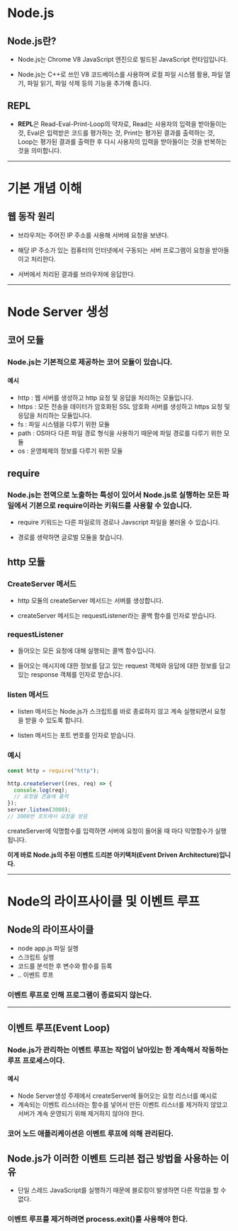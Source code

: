 # **Node.js**

## Node.js란?

- Node.js는 Chrome V8 JavaScript 엔진으로 빌드된 JavaScript 런타임입니다.

- Node.js는 C++로 쓰인 V8 코드베이스를 사용하며 로컬 파일 시스템 활용, 파일 열기, 파일 읽기, 파일 삭제 등의 기능을 추가해 줍니다.

## REPL

- **REPL**은 Read-Eval-Print-Loop의 약자로, Read는 사용자의 입력을 받아들이는 것, Eval은 입력받은 코드를 평가하는 것, Print는 평가된 결과를 출력하는 것, Loop는 평가된 결과를 출력한 후 다시 사용자의 입력을 받아들이는 것을 반복하는 것을 의미합니다.

<hr>

# **기본 개념 이해**

## 웹 동작 원리

- 브라우저는 주어진 IP 주소를 사용해 서버에 요청을 보낸다.

- 해당 IP 주소가 있는 컴퓨터의 인터넷에서 구동되는 서버 프로그램이 요청을 받아들이고 처리한다.

- 서버에서 처리된 결과를 브라우저에 응답한다.

<hr>

# **Node Server 생성**

## 코어 모듈

### Node.js는 기본적으로 제공하는 코어 모듈이 있습니다.

#### 예시

- http : 웹 서버를 생성하고 http 요청 및 응답을 처리하는 모듈입니다.
- https : 모든 전송을 데이터가 암호화된 SSL 암호화 서버를 생성하고 https 요청 및 응답을 처리하는 모듈입니다.
- fs : 파일 시스템을 다루기 위한 모듈
- path : OS마다 다른 파일 경로 형식을 사용하기 때문에 파일 경로를 다루기 위한 모듈
- os : 운영체제의 정보를 다루기 위한 모듈

## require

### Node.js는 전역으로 노출하는 특성이 있어서 Node.js로 실행하는 모든 파일에서 기본으로 require이라는 키워드를 사용할 수 있습니다.

- require 키워드는 다른 파일로의 경로나 Javscript 파일을 불러올 수 있습니다.

- 경로를 생략하면 글로벌 모듈을 찾습니다.

## http 모듈

### CreateServer 메서드

- http 모듈의 createServer 메서드는 서버를 생성합니다.

- createServer 메서드는 requestListener라는 콜백 함수를 인자로 받습니다.

### requestListener

- 들어오는 모든 요청에 대해 실행되는 콜백 함수입니다.

- 들어오는 메시지에 대한 정보를 담고 있는 request 객체와 응답에 대한 정보를 담고 있는 response 객체를 인자로 받습니다.

### listen 메서드

- listen 메서드는 Node.js가 스크립트를 바로 종료하지 않고 계속 실행되면서 요청을 받을 수 있도록 합니다.

- listen 메서드는 포트 번호를 인자로 받습니다.

### 예시

```javascript
const http = require("http");

http.createServer((res, req) => {
  console.log(req);
  // 요청을 콘솔에 출력
});
server.listen(3000);
// 3000번 포트에서 요청을 받음
```

createServer에 익명함수를 입력하면 서버에 요청이 들어올 때 마다 익명함수가 실행됩니다.

**이게 바로 Node.js의 주된 이벤트 드리븐 아키텍처(Event Driven Architecture)입니다.**

<hr>

# **Node의 라이프사이클 및 이벤트 루프**

## Node의 라이프사이클

- node app.js 파일 실행
- 스크립트 실행
- 코드를 분석한 후 변수와 함수를 등록
- .. 이벤트 루프

### **이벤트 루프로 인해 프로그램이 종료되지 않는다.**

<hr>

## 이벤트 루프(Event Loop)

### Node.js가 관리하는 이벤트 루프는 작업이 남아있는 한 계속해서 작동하는 루프 프로세스이다.

#### 예시

- Node Server생성 주제에서 createServer에 들어오는 요청 리스너를 예시로
- 계속되는 이벤트 리스너라는 함수를 넣어서 만든 이벤트 리스너를 제거하지 않았고 서버가 계속 운영되기 위해 제거하지 않아야 한다.

### **코어 노드 애플리케이션은 이벤트 루프에 의해 관리된다.**

## Node.js가 이러한 이벤트 드리븐 접근 방법을 사용하는 이유

- 단일 스레드 JavaScript를 실행하기 때문에 블로킹이 발생하면 다른 작업을 할 수 없다.

### 이벤트 루프를 제거하려면 process.exit()를 사용해야 한다.

